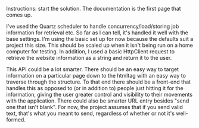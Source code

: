 Instructions: start the solution.  The documentation is the first page that comes up.

I've used the Quartz scheduler to handle concurrency/load/storing job information for retrieval etc.  So far as I can tell, it's handled it well with the base settings.  I'm using the basic set up for now because the defaults suit a project this size.  This should be scaled up when it isn't being run on a home computer for testing.  In addition, I used a basic HttpClient request to retrieve the website information as a string and return it to the user.

This API could be a lot smarter.  There should be an easy way to target information on a particular page down to the htmltag with an easy way to traverse through the structure. To that end there should be a front-end that handles this as opposed to (or in addition to) people just hitting it for the information, giving the user greater control and visibility to their movements with the application.  There could also be smarter URL entry besides "send one that isn't blank".  For now, the project assumes that if you send valid text, that's what you meant to send, regardless of whether or not it's well-formed.